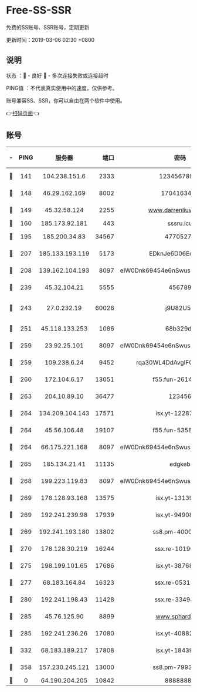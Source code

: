 # Free-SS-SSR

免费的SS账号、SSR账号，定期更新

更新时间：2019-03-06 02:30 +0800

## 说明

状态     ：🙂 - 良好 🙁 - 多次连接失败或连接超时

PING值   ：不代表真实使用中的速度，仅供参考。

账号兼容SS、SSR，你可以自由在两个软件中使用。

👉[扫码页面](https://liesauer.github.io/free-ss-ssr.github.io/)👈

## 账号

|-|PING|服务器|端口|密码|加密方式|区域|
|:----:|:----:|:-----:|-----:|:----:|:----:|:----:|
|🙂|141|104.238.151.6|2333|12345678900|aes-256-cfb|JP|
|🙂|148|46.29.162.169|8002|1704163453|aes-256-cfb|RU|
|🙂|149|45.32.58.124|2255|www.darrenliuwei.com|aes-256-cfb|JP|
|🙂|160|185.173.92.181|443|sssru.icu|rc4-md5|RU|
|🙂|195|185.200.34.83|34567|47705279|aes-256-cfb|US|
|🙂|207|185.133.193.119|5173|EDknJe6D06EoWDaw|aes-256-cfb|US|
|🙂|208|139.162.104.193|8097|eIW0Dnk69454e6nSwuspv9DmS201tQ0D|aes-256-cfb|JP|
|🙂|239|45.32.104.21|5555|456789|aes-256-cfb|SG|
|🙂|243|27.0.232.19|60026|j9U82U53|xchacha20-ietf-poly1305|HK|
|🙂|251|45.118.133.253|1086|68b329da|aes-256-cfb|SG|
|🙂|259|23.92.25.101|8097|eIW0Dnk69454e6nSwuspv9DmS201tQ0D|aes-256-cfb|US|
|🙂|259|109.238.6.24|9452|rqa30WL4DdAvgIFG6Fs3znzTa|aes-256-cfb|FR|
|🙂|260|172.104.6.17|13051|f55.fun-26146872|aes-256-cfb|US|
|🙂|263|204.10.89.10|36477|123456|aes-256-cfb|US|
|🙂|264|134.209.104.143|17571|isx.yt-12287887|aes-256-cfb|SG|
|🙂|264|45.56.106.48|19107|f55.fun-53586818|aes-256-cfb|US|
|🙂|264|66.175.221.168|8097|eIW0Dnk69454e6nSwuspv9DmS201tQ0D|aes-256-cfb|US|
|🙂|265|185.134.21.41|11135|edgkeb|aes-256-cfb|GB|
|🙂|268|199.223.119.83|8097|eIW0Dnk69454e6nSwuspv9DmS201tQ0D|aes-256-cfb|US|
|🙂|269|178.128.93.168|13575|isx.yt-13139523|aes-256-cfb|SG|
|🙂|269|192.241.239.98|17939|isx.yt-94908149|aes-256-cfb|US|
|🙂|269|192.241.193.180|13802|ss8.pm-40001184|aes-256-cfb|US|
|🙂|270|178.128.30.219|16244|ssx.re-10190276|aes-256-cfb|SG|
|🙂|275|198.199.101.65|17686|isx.yt-38768454|aes-256-cfb|US|
|🙂|277|68.183.164.84|16323|ssx.re-05315643|aes-256-cfb|US|
|🙂|280|192.241.198.43|11428|ssx.re-33494381|aes-256-cfb|US|
|🙂|285|45.76.125.90|8899|www.sphard.com|aes-256-cfb|JP|
|🙂|285|192.241.236.26|17080|isx.yt-40882343|aes-256-cfb|US|
|🙂|332|68.183.189.217|17808|isx.yt-18439872|aes-256-cfb|SG|
|🙂|358|157.230.245.121|13000|ss8.pm-79933809|aes-256-cfb|SG|
|🙁|0|64.190.204.205|10842|88888888|rc4-md5|US|
